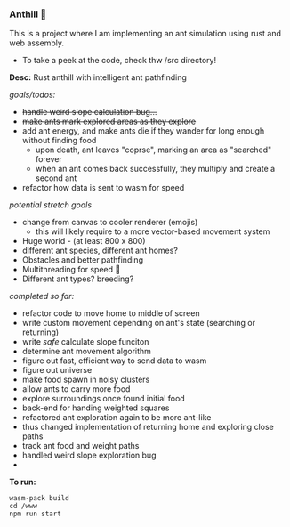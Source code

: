 ### Anthill 🐜
This is a project where I am implementing an ant simulation using rust and web assembly.
- To take a peek at the code, check thw /src directory!

**Desc:** Rust anthill with intelligent ant pathfinding

 *goals/todos:*
  - ~~handle weird slope calculation bug...~~
  - ~~make ants mark explored areas as they explore~~
  - add ant energy, and make ants die if they wander for long enough without finding food
    - upon death, ant leaves "coprse", marking an area as "searched" forever
    - when an ant comes back successfully, they multiply and create a second ant
  - refactor how data is sent to wasm for speed

 *potential stretch goals*
  - change from canvas to cooler renderer (emojis)
      - this will likely require to a more vector-based movement system
  - Huge world - (at least 800 x 800)
  - different ant species, different ant homes?
  - Obstacles and better pathfinding
  - Multithreading for speed 💨
  - Different ant types? breeding?

*completed so far:*
  - refactor code to move home to middle of screen
  - write custom movement depending on ant's state (searching or returning)
  - write *safe* calculate slope funciton
  - determine ant movement algorithm
  - figure out fast, efficient way to send data to wasm
  - figure out universe
  - make food spawn in noisy clusters
  - allow ants to carry more food
  - explore surroundings once found initial food
  - back-end for handing weighted squares
  - refactored ant exploration again to be more ant-like
  - thus changed implementation of returning home and exploring close paths
  - track ant food and weight paths
  - handled weird slope exploration bug
  - 

**To run:**
```
wasm-pack build
cd /www
npm run start
```
